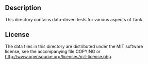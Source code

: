 Description
------------

This directory contains data-driven tests for various aspects of Tank.

License
--------

The data files in this directory are distributed under the MIT software
license, see the accompanying file COPYING or
http://www.opensource.org/licenses/mit-license.php.

